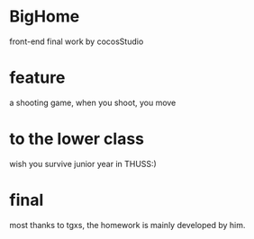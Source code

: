 # BigHome
front-end final work by cocosStudio
# feature
a shooting game,
when you shoot, you move
# to the lower class
wish you survive junior year in THUSS:)
# final
most thanks to tgxs, the homework is mainly developed by him.
